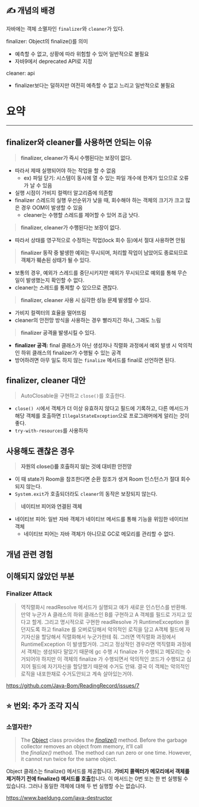 ## ✍️ 개념의 배경

자바에는 객체 소멸자인 `finalizer`와 `cleaner`가 있다.

finalizer: Object의 finalize()를 의미

- 예측할 수 없고, 상황에 따라 위험할 수 있어 일반적으로 불필요
- 자바9에서 deprecated API로 지정

cleaner: api

- finalizer보다는 덜하지만 여전히 예측할 수 없고 느리고 일반적으로 불필요

# 요약

---

## finalizer와 cleaner를 사용하면 안되는 이유

> **finalizer, cleaner가 즉시 수행된다는 보장이 없다.**
> 
- 따라서 제때 실행되어야 하는 작업을 할 수 없음
    - ex) 파일 닫기: 시스템이 동시에 열 수 있는 파일 개수에 한계가 있으므로 오류가 날 수 있음
- 실행 시점이 가비지 컬렉터 알고리즘에 의존함
- finalizer 스레드의 실행 우선순위가 낮을 때, 회수해야 하는 객체의 크기가 크고 많은 경우 OOM이 발생할 수 있음
    - cleaner는 수행할 스레드를 제어할 수 있어 조금 낫다.

> **finalizer, cleaner가 수행된다는 보장이 없다.**
> 
- 따라서 상태를 영구적으로 수정하는 작업(lock 회수 등)에서 절대 사용하면 안됨

> **finalizer 동작 중 발생한 예외는 무시되며, 처리할 작업이 남았어도 종료되므로 객체가 훼손된 상태가 될 수 있다.**
> 
- 보통의 경우, 예외가 스레드를 중단시키지만 예외가 무시되므로 예외를 통해 무슨 일이 발생했는지 확인할 수 없다.
- cleaner는 스레드를 통제할 수 있으므로 괜찮다.

> **finalizer, cleaner 사용 시 심각한 성능 문제 발생할 수 있다.**
> 
- 가비지 컬렉터의 효율을 떨어뜨림
- cleaner의 안전망 방식을 사용하는 경우 빨라지긴 하나, 그래도 느림

> **finalizer 공격을 발생시킬 수 있다.**
> 
- **finalizer 공격:** final 클래스가 아닌 생성자나 직렬화 과정에서 예외 발생 시 악의적인 하위 클래스의 finalizer가 수행될 수 있는 공격
- 방어하려면 아무 일도 하지 않는 `finalize` 메서드를 final로 선언하면 된다.

## finalizer, cleaner 대안

> AutoClosable을 구현하고 `close()`를 호출한다.
> 
- `close() 시`에서 객체가 더 이상 유효하지 않다고 필드에 기록하고, 다른 메서드가 해당 객체를 호출하면 `IllegalStateException`으로 프로그래머에게 알리는 것이 좋다.
- `try-with-resources`를 사용하자

## 사용해도 괜찮은 경우

> **자원의 close()를 호출하지 않는 것에 대비한 안전망**


- 이 때 state가 Room을 참조한다면 순환 참조가 생겨 Room 인스턴스가 절대 회수되지 않는다.
- `System.exit`가 호출되더라도 `cleaner`의 동작은 보장되지 않는다.

> **네이티브 피어와 연결된 객체**
> 
- 네이티브 피어: 일반 자바 객체가 네이티브 메서드를 통해 기능을 위임한 네이티브 객체
    - 네이티브 피어는 자바 객체가 아니므로 GC로 메모리를 관리할 수 없다.

## 개념 관련 경험


## 이해되지 않았던 부분

### Finalizer Attack

> 역직렬화시 readResolve 메서드가 실행되고 얘가 새로운 인스턴스를 반환해. 만약 누군가 A 클래스의 하위 클래스인 B를 구현하고 A 객체를 필드로 가지고 있다고 할게. 그리고 명시적으로 구현한 readResolve 가 RuntimeException 을 던지도록 하고 finalize 를 오버로딩해서 악의적인 로직을 담고 A객체 필드에 자기자신을 할당해서 직렬화해서 누군가한테 줘.
그러면 역직렬화 과정에서 RuntimeException 이 발생할거야. 그리고 정상적인 경우라면 역직렬화 과정에서 객체는 생성되다 말았기 때문에 gc 수행 시 finalize 가 수행되고 메모리는 수거되어야 하지만 이 객체의 finalize 가 수행되면서 악의적인 코드가 수행되고 심지어 필드에 자기자신을 할당했기 때문에 수거도 안돼. 결국 이 객체는 악의적인 로직을 내포한채로 수거도안되고 계속 살아있는거야.
> 

https://github.com/Java-Bom/ReadingRecord/issues/7

## ⭐️ **번외: 추가 조각 지식**

### 소멸자란?

> The [Object](https://docs.oracle.com/en/java/javase/17/docs/api/java.base/java/lang/Object.html) class provides the [*finalize()*](https://www.baeldung.com/java-finalize) method. Before the garbage collector removes an object from memory, it’ll call the *finalize()* method. The method can run zero or one time. However, it cannot run twice for the same object.

Object 클래스는 finalize() 메서드를 제공합니다. **가비지 콜렉터가 메모리에서 객체를 제거하기 전에 finalize() 메서드를 호출**합니다. 이 메서드는 0번 또는 한 번 실행될 수 있습니다. 그러나 동일한 객체에 대해 두 번 실행할 수는 없습니다.
> 

https://www.baeldung.com/java-destructor
